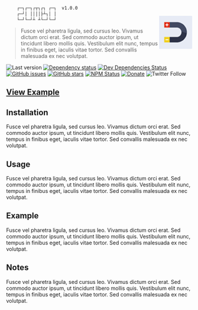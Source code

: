 
<div>
    <img src="docs/logo-1.png"
        align="right"
        height="90"
        width="90"
        vspace="30" />

        ┌─┐┌─┐┌┬┐┌┐ ┌─┐  v1.0.0
        ┌─┘│ ││││├┴┐│ │
        └─┘└─┘┴ ┴└─┘└─┘
</div>

> Fusce vel pharetra ligula, sed cursus leo. Vivamus dictum orci erat. Sed commodo auctor ipsum, ut tincidunt libero mollis quis. Vestibulum elit nunc, tempus in finibus eget, iaculis vitae tortor. Sed convallis malesuada ex nec volutpat.

![Last version](https://img.shields.io/github/tag/mattkenefick/electron-docking.svg?style=flat-square)
[![Dependency status](https://img.shields.io/david/mattkenefick/electron-docking.svg?style=flat-square)](https://david-dm.org/mattkenefick/electron-docking)
[![Dev Dependencies Status](https://img.shields.io/david/dev/mattkenefick/electron-docking.svg?style=flat-square)](https://david-dm.org/mattkenefick/electron-docking#info=devDependencies)
<a href="https://github.com/mattkenefick/test-readme/issues"><img alt="GitHub issues" src="https://img.shields.io/github/issues/mattkenefick/test-readme.svg"></a>
<a href="https://github.com/mattkenefick/test-readme/stargazers"><img alt="GitHub stars" src="https://img.shields.io/github/stars/mattkenefick/test-readme.svg"></a>
[![NPM Status](https://img.shields.io/npm/dm/electron-docking.svg?style=flat-square)](https://www.npmjs.org/package/electron-docking)
[![Donate](https://img.shields.io/badge/donate-paypal-blue.svg?style=flat-square)](https://paypal.me/polymermallard)
<img alt="Twitter Follow" src="https://img.shields.io/twitter/follow/mattkenefick.svg?label=MattKenefick&style=social">

<p align="center">
    <a href="https://www.polymermallard.com" size="50"><h2>View Example</h2></a>
</p>



## Installation
Fusce vel pharetra ligula, sed cursus leo. Vivamus dictum orci erat. Sed commodo auctor ipsum, ut tincidunt libero mollis quis. Vestibulum elit nunc, tempus in finibus eget, iaculis vitae tortor. Sed convallis malesuada ex nec volutpat.


## Usage
Fusce vel pharetra ligula, sed cursus leo. Vivamus dictum orci erat. Sed commodo auctor ipsum, ut tincidunt libero mollis quis. Vestibulum elit nunc, tempus in finibus eget, iaculis vitae tortor. Sed convallis malesuada ex nec volutpat.


## Example
Fusce vel pharetra ligula, sed cursus leo. Vivamus dictum orci erat. Sed commodo auctor ipsum, ut tincidunt libero mollis quis. Vestibulum elit nunc, tempus in finibus eget, iaculis vitae tortor. Sed convallis malesuada ex nec volutpat.


## Notes
Fusce vel pharetra ligula, sed cursus leo. Vivamus dictum orci erat. Sed commodo auctor ipsum, ut tincidunt libero mollis quis. Vestibulum elit nunc, tempus in finibus eget, iaculis vitae tortor. Sed convallis malesuada ex nec volutpat.

